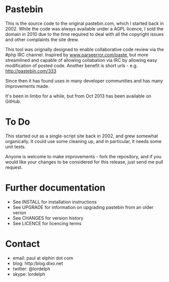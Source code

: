 Pastebin
========

This is the source code to the original pastebin.com, which I started
back in 2002. While the code was always available under a AGPL licence,
I sold the domain in 2010 due to the time required to deal with all the
copyright issues and other complaints the site drew. 

This tool was orignally designed to enable collaborative code review via 
the #php IRC channel. Inspired by www.parseerror.com/paste, but more 
streamlined and capable of allowing collabation via IRC by allowing easy 
modification of posted code. Another benefit is short urls - e.g. 
http://pastebin.com/333

Since then it has found uses in many developer communities and has many
improvements made.

It's been in limbo for a while, but from Oct 2013 has been available on
GitHub.

To Do
=====
This started out as a single-script site back in 2002, and grew somewhat
organically. It could use some cleaning up, and in particular, it needs
some unit tests.

Anyone is welcome to make improvements - fork the repository, and if you
would like your changes to be considered for this release, just send me
pull request.


Further documentation
=====================
* See INSTALL for installation instructions
* See UPGRADE for information on upgrading pastebin from an older verion
* See CHANGES for version history
* See LICENCE for licencing terms

Contact
=======
* email: paul at elphin dot com
* blog: http:/blog.dixo.net
* twitter: @lordelph
* skype: lordelph








